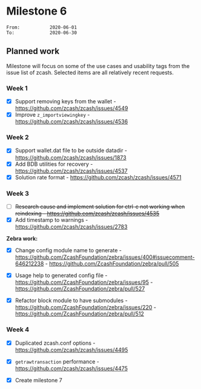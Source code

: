 # Milestone 6

```
From:           2020-06-01
To:             2020-06-30
```

## Planned work

Milestone will focus on some of the use cases and usability tags from the issue list of zcash. Selected items are all relatively recent requests.

### Week 1

- [x] Support removing keys from the wallet - https://github.com/zcash/zcash/issues/4549
- [x] Improve `z_importviewingkey` - https://github.com/zcash/zcash/issues/4536

### Week 2

- [x] Support wallet.dat file to be outside datadir - https://github.com/zcash/zcash/issues/1873
- [x] Add BDB utilities for recovery - https://github.com/zcash/zcash/issues/4537
- [x] Solution rate format - https://github.com/zcash/zcash/issues/4571

### Week 3

- [ ] <strike>Research cause and implement solution for ctrl-c not working when reindexing - https://github.com/zcash/zcash/issues/4535</strike>
- [x] Add timestamp to warnings - https://github.com/zcash/zcash/issues/2783

**Zebra work:**

- [x] Change config module name to generate - https://github.com/ZcashFoundation/zebra/issues/400#issuecomment-646212238 - https://github.com/ZcashFoundation/zebra/pull/505
- [x] Usage help to generated config file - https://github.com/ZcashFoundation/zebra/issues/95 - https://github.com/ZcashFoundation/zebra/pull/527 
- [x] Refactor block module to have submodules - https://github.com/ZcashFoundation/zebra/issues/220 - https://github.com/ZcashFoundation/zebra/pull/512


### Week 4

- [x] Duplicated zcash.conf options - https://github.com/zcash/zcash/issues/4495
- [x] `getrawtransaction` performance - https://github.com/zcash/zcash/issues/4475
- [x] Create milestone 7

